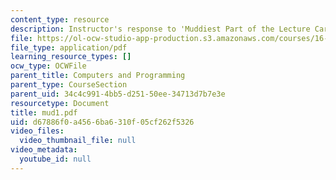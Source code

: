 ```yaml
---
content_type: resource
description: Instructor's response to 'Muddiest Part of the Lecture Cards'.
file: https://ol-ocw-studio-app-production.s3.amazonaws.com/courses/16-01-unified-engineering-i-ii-iii-iv-fall-2005-spring-2006/d67886f0a4566ba6310f05cf262f5326_mud1.pdf
file_type: application/pdf
learning_resource_types: []
ocw_type: OCWFile
parent_title: Computers and Programming
parent_type: CourseSection
parent_uid: 34c4c991-4bb5-d251-50ee-34713d7b7e3e
resourcetype: Document
title: mud1.pdf
uid: d67886f0-a456-6ba6-310f-05cf262f5326
video_files:
  video_thumbnail_file: null
video_metadata:
  youtube_id: null
---
```

